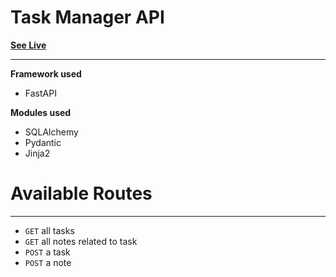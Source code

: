 # Task Manager API

[**See Live**](https://task-manager-backend-fastapi.onrender.com)

<hr />

**Framework used**

* FastAPI

**Modules used**

* SQLAlchemy
* Pydantic
* Jinja2

# Available Routes

<hr />

* `GET` all tasks
* `GET` all notes related to task
* `POST` a task
* `POST` a note
